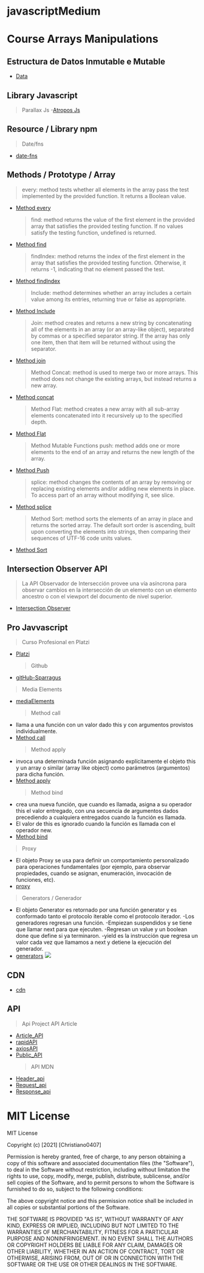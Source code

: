 # javascriptMedium

# Course Arrays Manipulations

## Estructura de Datos Inmutable e Mutable

- [Data](https://www.youtube.com/watch?v=Wo0qiGPSV-s)

## Library Javascript

> Parallax Js -[Atropos Js](https://atroposjs.com/)

## Resource / Library npm

> Date/fns

- [date-fns](https://date-fns.org/)

## Methods / Prototype / Array

> every: method tests whether all elements in the array pass the test implemented by the provided function. It returns a Boolean value.

- [Method every](https://developer.mozilla.org/en-US/docs/Web/JavaScript/Reference/Global_Objects/Array/every)
  > find: method returns the value of the first element in the provided array that satisfies the provided testing function. If no values satisfy the testing function, undefined is returned.
- [Method find](https://developer.mozilla.org/en-US/docs/Web/JavaScript/Reference/Global_Objects/Array/find)
  > findIndex: method returns the index of the first element in the array that satisfies the provided testing function. Otherwise, it returns -1, indicating that no element passed the test.
- [Method findIndex](https://developer.mozilla.org/en-US/docs/Web/JavaScript/Reference/Global_Objects/Array/findIndex)
  > Include: method determines whether an array includes a certain value among its entries, returning true or false as appropriate.
- [Method Include](https://developer.mozilla.org/en-US/docs/Web/JavaScript/Reference/Global_Objects/Array/includes)
  > Join: method creates and returns a new string by concatenating all of the elements in an array (or an array-like object), separated by commas or a specified separator string. If the array has only one item, then that item will be returned without using the separator.
- [Method join](https://developer.mozilla.org/en-US/docs/Web/JavaScript/Reference/Global_Objects/Array/join)
  > Method Concat: method is used to merge two or more arrays. This method does not change the existing arrays, but instead returns a new array.
- [Method concat](https://developer.mozilla.org/en-US/docs/Web/JavaScript/Reference/Global_Objects/Array/concat)
  > Method Flat: method creates a new array with all sub-array elements concatenated into it recursively up to the specified depth.
- [Method Flat](https://developer.mozilla.org/en-US/docs/Web/JavaScript/Reference/Global_Objects/Array/flat)
  > Method Mutable Functions
  > push: method adds one or more elements to the end of an array and returns the new length of the array.
- [Method Push](https://developer.mozilla.org/en-US/docs/Web/JavaScript/Reference/Global_Objects/Array/push)
  > splice: method changes the contents of an array by removing or replacing existing elements and/or adding new elements in place. To access part of an array without modifying it, see slice.
- [Method splice](https://developer.mozilla.org/en-US/docs/Web/JavaScript/Reference/Global_Objects/Array/splice)
  > Method Sort: method sorts the elements of an array in place and returns the sorted array. The default sort order is ascending, built upon converting the elements into strings, then comparing their sequences of UTF-16 code units values.
- [Method Sort](https://developer.mozilla.org/en-US/docs/Web/JavaScript/Reference/Global_Objects/Array/sort)

## Intersection Observer API

> La API Observador de Intersección provee una vía asíncrona para observar cambios en la intersección de un elemento con un elemento ancestro o con el viewport del documento de nivel superior.

- [Intersection Observer](https://developer.mozilla.org/es/docs/Web/API/Intersection_Observer_API)

## Pro Javvascript

> Curso Profesional en Platzi

- [Platzi](https://platzi.com/home)
  > Github
- [gitHub-Sparragus](https://github.com/Sparragus/javascript-profesional)

> Media Elements

- [mediaElements](https://developer.mozilla.org/es/docs/Web/API/HTMLMediaElement)
  > Method call
- llama a una función con un valor dado this y con argumentos provistos individualmente.
- [Method call](https://developer.mozilla.org/es/docs/Web/JavaScript/Reference/Global_Objects/Function/call)
  > Method apply
- invoca una determinada función asignando explícitamente el objeto this y un array o similar (array like object) como parámetros (argumentos) para dicha función.
- [Method apply](https://developer.mozilla.org/es/docs/Web/JavaScript/Reference/Global_Objects/Function/apply)
  > Method bind
- crea una nueva función, que cuando es llamada, asigna a su operador this el valor entregado, con una secuencia de argumentos dados precediendo a cualquiera entregados cuando la función es llamada.
- El valor de this es ignorado cuando la función es llamada con el operador new.
- [Method bind](https://developer.mozilla.org/es/docs/Web/JavaScript/Reference/Global_Objects/Function/bind)

> Proxy

- El objeto Proxy se usa para definir un comportamiento personalizado para operaciones fundamentales (por ejemplo, para observar propiedades, cuando se asignan, enumeración, invocación de funciones, etc).
- [proxy](https://developer.mozilla.org/es/docs/Web/JavaScript/Reference/Global_Objects/Proxy)

> Generators / Generador

- El objeto Generator es retornado por una función generator y es conformado tanto el protocolo iterable como el protocolo iterador.
  -Los generadores regresan una función.
  -Empiezan suspendidos y se tiene que llamar next para que ejecuten.
  -Regresan un value y un boolean done que define si ya terminaron.
  -yield es la instrucción que regresa un valor cada vez que llamamos a next y detiene la ejecución del generador.
- [generators](https://developer.mozilla.org/es/docs/Web/JavaScript/Reference/Global_Objects/Generator)
  ![](https://static.platzi.com/media/user_upload/JS%20%E2%80%93%2018-15804034-3196-4382-a0b0-c8f1ec6e1209.jpg)

## CDN

- [cdn](https://cdnjs.com/)

## API

> Api Project
> API Article

- [Article_API](https://medium.com/williambastidasblog/c%C3%B3mo-llamar-a-una-api-rest-desde-javascript-4c5a42fb331)
- [rapidAPI](https://rapidapi.com/hub?utm_source=youtube.com%2FJavaScriptMastery&utm_medium=DevRel&utm_campaign=DevRel)
- [axiosAPI](https://axios-http.com/docs/intro)
- [Public_API](https://github.com/public-apis/public-apis)
  > API MDN
- [Header_api](https://developer.mozilla.org/en-US/docs/Web/API/Headers)
- [Request_api](https://developer.mozilla.org/en-US/docs/Web/API/Request)
- [Response_api](https://developer.mozilla.org/en-US/docs/Web/API/Response)

# MIT License

MIT License

Copyright (c) [2021] [Christiano0407]

Permission is hereby granted, free of charge, to any person obtaining a copy of this software and associated documentation files (the "Software"), to deal in the Software without restriction, including without limitation the rights to use, copy, modify, merge, publish, distribute, sublicense, and/or sell copies of the Software, and to permit persons to whom the Software is furnished to do so, subject to the following conditions:

The above copyright notice and this permission notice shall be included in all copies or substantial portions of the Software.

THE SOFTWARE IS PROVIDED "AS IS", WITHOUT WARRANTY OF ANY KIND, EXPRESS OR IMPLIED, INCLUDING BUT NOT LIMITED TO THE WARRANTIES OF MERCHANTABILITY, FITNESS FOR A PARTICULAR PURPOSE AND NONINFRINGEMENT. IN NO EVENT SHALL THE AUTHORS OR COPYRIGHT HOLDERS BE LIABLE FOR ANY CLAIM, DAMAGES OR OTHER LIABILITY, WHETHER IN AN ACTION OF CONTRACT, TORT OR OTHERWISE, ARISING FROM, OUT OF OR IN CONNECTION WITH THE SOFTWARE OR THE USE OR OTHER DEALINGS IN THE SOFTWARE.
